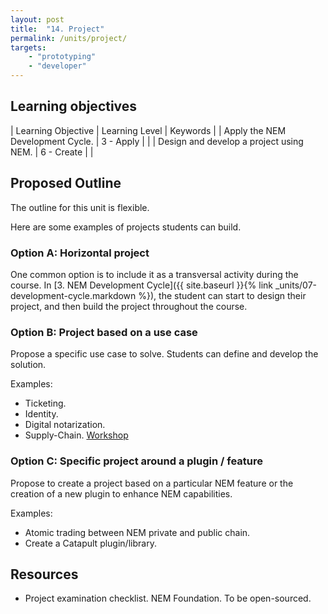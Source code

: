 ```yaml
---
layout: post
title:  "14. Project"
permalink: /units/project/
targets: 
    - "prototyping"
    - "developer"
---
```


## Learning objectives

| Learning Objective | Learning Level | Keywords |
| Apply the NEM Development Cycle. |  3 - Apply | |
|  Design and develop a project using NEM.  |   6 - Create | |

## Proposed Outline

The outline for this unit is flexible.

Here are some examples of projects students can build.

### Option A: Horizontal project

 One common option is to include it as a transversal activity during the course. In [3.  NEM Development Cycle]({{ site.baseurl }}{% link _units/07-development-cycle.markdown %}), the student can start to design their project, and then build the project throughout the course.

### Option B: Project based on a use case

Propose a specific use case to solve. Students can define and develop the solution.

Examples: 

* Ticketing. 
* Identity.
* Digital notarization.
* Supply-Chain. [Workshop](https://nemtech.github.io/nem2-workshop-nem-applied-to-supply-chain/)

### Option C: Specific project around a plugin / feature

Propose to create a project based on a particular NEM feature or the creation of a new plugin to enhance NEM capabilities.

Examples: 

* Atomic trading between NEM private and public chain.
* Create a Catapult plugin/library.

## Resources
* Project examination checklist. NEM Foundation. To be open-sourced.
